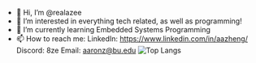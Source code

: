 - 👋 Hi, I’m @realazee
- 👀 I’m interested in everything tech related, as well as programming!
- 🌱 I’m currently learning Embedded Systems Programming
- 📫 How to reach me:
LinkedIn: https://www.linkedin.com/in/aazheng/
Discord: 8ze
Email: aaronz@bu.edu
![Top Langs](https://github-readme-stats.vercel.app/api/top-langs/?username=realazee&hide_progress=true)
<!---
realazee/realazee is a ✨ special ✨ repository because its `README.md` (this file) appears on your GitHub profile.
You can click the Preview link to take a look at your changes.
--->
